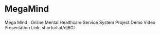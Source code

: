 # MegaMind
Mega Mind : Online Mental Healthcare Service System
Project Demo Video Presentation Link: shorturl.at/djBGI
